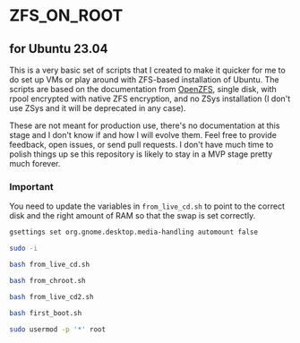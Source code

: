 # ZFS_ON_ROOT
## for Ubuntu 23.04
This is a very basic set of scripts that I created to make it quicker for me
to do set up VMs or play around with ZFS-based installation of Ubuntu.
The scripts are based on the documentation from
[OpenZFS](https://openzfs.github.io/openzfs-docs/Getting%20Started/Ubuntu/Ubuntu%2022.04%20Root%20on%20ZFS.html#step-5-grub-installation),
single disk, with rpool encrypted with native ZFS encryption, and no ZSys
installation (I don't use ZSys and it will be deprecated in any case).

These are not meant for production use, there's no documentation at this stage
and I don't know if and how I will evolve them. Feel free to provide feedback,
open issues, or send pull requests. I don't have much time to polish things up
se this repository is likely to stay in a MVP stage pretty much forever.


### Important
You need to update the variables in `from_live_cd.sh` to point to the correct
disk and the right amount of RAM so that the swap is set correctly.

``` bash
gsettings set org.gnome.desktop.media-handling automount false

sudo -i

bash from_live_cd.sh

bash from_chroot.sh

bash from_live_cd2.sh

bash first_boot.sh

sudo usermod -p '*' root
```

